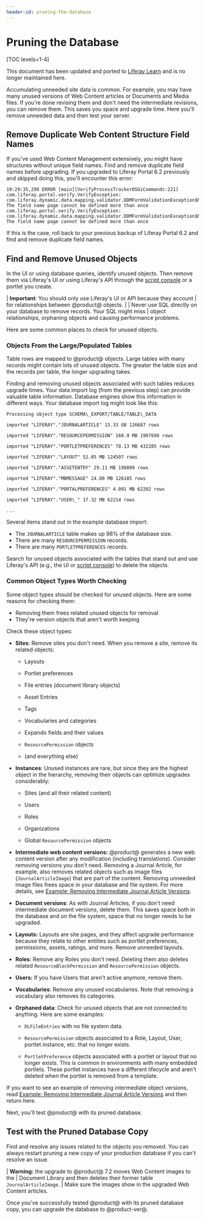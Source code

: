 ```yaml
---
header-id: pruning-the-database
---
```


# Pruning the Database

[TOC levels=1-4]

<aside class="alert alert-info">
  <span class="wysiwyg-color-blue120">This document has been updated and ported to <a href="https://learn.liferay.com/dxp-7.x/installation-and-upgrades/upgrading-liferay-dxp/upgrade-stability-and-performance/database-pruning-for-faster-upgrades.html">Liferay Learn</a> and is no longer maintained here.</span>
</aside>

Accumulating unneeded site data is common. For example, you may have many unused
versions of Web Content articles or Documents and Media files. If you're done
revising them and don't need the intermediate revisions, you can remove them.
This saves you space and upgrade time. Here you'll remove unneeded data and then
test your server. 

## Remove Duplicate Web Content Structure Field Names

If you've used Web Content Management extensively, you might have structures
without unique field names. Find and remove duplicate field names before
upgrading. If you upgraded to Liferay Portal 6.2 previously and skipped doing
this, you'll encounter this error: 

    19:29:35,298 ERROR [main][VerifyProcessTrackerOSGiCommands:221] com.liferay.portal.verify.VerifyException: com.liferay.dynamic.data.mapping.validator.DDMFormValidationException$MustNotDuplicateFieldName: The field name page cannot be defined more than once
    com.liferay.portal.verify.VerifyException: com.liferay.dynamic.data.mapping.validator.DDMFormValidationException$MustNotDuplicateFieldName: The field name page cannot be defined more than once
 
If this is the case, roll back to your previous backup of Liferay Portal 6.2 and
find and remove duplicate field names. 

## Find and Remove Unused Objects

In the UI or using database queries, identify unused objects. Then remove them
via Liferay's UI or using Liferay's API through the 
[script console](/docs/7-2/user/-/knowledge_base/u/running-scripts-from-the-script-console)
or a portlet you create. 

| **Important**: You should only use Liferay's UI or API because they account 
| for relationships between @product@ objects. 
|
| Never use SQL directly on your database to remove records. Your SQL might miss
| object relationships, orphaning objects and causing performance problems.

Here are some common places to check for unused objects.

### Objects From the Large/Populated Tables

Table rows are mapped to @product@ objects. Large tables with many records might
contain lots of unused objects. The greater the table size and the records per
table, the longer upgrading takes. 

Finding and removing unused objects associated with such tables reduces upgrade
times. Your data import log (from the previous step) can provide valuable table
information. Database engines show this information in different ways. Your
database import log might look like this:

    Processing object type SCHEMA\_EXPORT/TABLE/TABLE\_DATA

    imported "LIFERAY"."JOURNALARTICLE" 13.33 GB 126687 rows

    imported "LIFERAY"."RESOURCEPERMISSION" 160.9 MB 1907698 rows

    imported "LIFERAY"."PORTLETPREFERENCES" 78.13 MB 432285 rows

    imported "LIFERAY"."LAYOUT" 52.05 MB 124507 rows

    imported "LIFERAY"."ASSETENTRY" 29.11 MB 198809 rows

    imported "LIFERAY"."MBMESSAGE" 24.80 MB 126185 rows

    imported "LIFERAY"."PORTALPREFERENCES" 4.091 MB 62202 rows

    imported "LIFERAY"."USER\_" 17.32 MB 62214 rows
    
    ...

Several items stand out in the example database import:

-   The `JOURNALARTICLE` table makes up 98% of the database size.
-   There are many `RESOURCEPERMISSION` records.
-   There are many `PORTLETPREFERENCES` records.

Search for unused objects associated with the tables that stand out and use
Liferay's API (e.g., the UI or
[script console](/docs/7-2/user/-/knowledge_base/u/running-scripts-from-the-script-console))
to delete the objects. 

### Common Object Types Worth Checking 

Some object types should be checked for unused objects. Here are some reasons
for checking them:

-   Removing them frees related unused objects for removal
-   They're version objects that aren't worth keeping

Check these object types: 

-   **Sites**: Remove sites you don't need. When you remove a site,
    remove its related objects:

    -   Layouts

    -   Portlet preferences

    -   File entries (document library objects)

    -   Asset Entries

    -   Tags

    -   Vocabularies and categories

    -   Expando fields and their values

    -   `ResourcePermission` objects

    -   (and everything else)

-   **Instances**: Unused instances are rare, but since they are the highest
    object in the hierarchy, removing their objects can optimize upgrades
    considerably:

    -   Sites (and all their related content)

    -   Users

    -   Roles

    -   Organizations

    -   Global `ResourcePermission` objects

-   **Intermediate web content versions:** @product@ generates a new web
    content version after any modification (including translations). Consider
    removing versions you don't need. Removing a Journal Article, for example,
    also removes related objects such as image files (`JournalArticleImage`)
    that are part of the content. Removing unneeded image files frees space in
    your database and file system. For more details, see [Example: Removing
    Intermediate Journal Article
    Versions](/docs/7-2/deploy/-/knowledge_base/d/example-removing-intermediate-journal-article-versions).  

-   **Document versions**: As with Journal Articles, if you don't need 
    intermediate document versions, delete them. This saves space both in the
    database and on the file system, space that no longer needs to be upgraded. 

-   **Layouts:** Layouts are site pages, and they affect upgrade performance
    because they relate to other entities such as portlet preferences,
    permissions, assets, ratings, and more. Remove unneeded layouts. 

-   **Roles**: Remove any Roles you don't need. Deleting them also deletes
    related `ResourceBlockPermission` and `ResourcePermission` objects.

-   **Users:** If you have Users that aren't active anymore, remove them.

-   **Vocabularies**: Remove any unused vocabularies. Note that removing a
    vocabulary also removes its categories.

-   **Orphaned data**: Check for unused objects that are not connected to
    anything. Here are some examples:

    -   `DLFileEntries` with no file system data.

    -   `ResourcePermission` objects associated to a Role, Layout, User, portlet
        instance, etc. that no longer exists.

    -   `PortletPreference` objects associated with a portlet or layout that
        no longer exists. This is common in environments with many embedded
        portlets. These portlet instances have a different lifecycle and aren't
        deleted when the portlet is removed from a template.

If you want to see an example of removing intermediate object versions, read
[Example: Removing Intermediate Journal Article
Versions](/docs/7-2/deploy/-/knowledge_base/d/example-removing-intermediate-journal-article-versions)
and then return here. 

Next, you'll test @product@ with its pruned database. 

## Test with the Pruned Database Copy

Find and resolve any issues related to the objects you removed. You can always
restart pruning a new copy of your production database if you can't resolve an
issue. 

| **Warning:** the upgrade to @product@ 7.2 moves Web Content images to the 
| Document Library and then deletes their former table `JournalArticleImage`.
| Make sure the images show in the upgraded Web Content articles. 

Once you've successfully tested @product@ with its pruned database copy, you can
upgrade the database to @product-ver@. 
